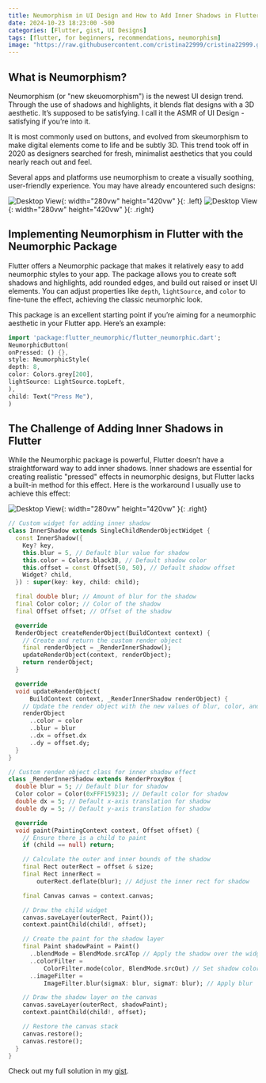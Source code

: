 ```yaml
---
title: Neumorphism in UI Design and How to Add Inner Shadows in Flutter
date: 2024-10-23 18:23:00 -500
categories: [Flutter, gist, UI Designs]
tags: [flutter, for beginners, recommendations, neumorphism]
image: "https://raw.githubusercontent.com/cristina22999/cristina22999.github.io/refs/heads/main/assets/img/neumorphic-ui-3.png"
---
```



## What is Neumorphism?
Neumorphism (or "new skeuomorphism") is the newest UI design trend. Through the use of shadows and highlights, it blends flat designs with a 3D aesthetic. It’s supposed to be satisfying. I call it the ASMR of UI Design - satisfying if you’re into it.

It is most commonly used on buttons, and evolved from skeumorphism to make digital elements come to life and be subtly 3D. This trend took off in 2020 as designers searched for fresh, minimalist aesthetics that you could nearly reach out and feel.

Several apps and platforms use neumorphism to create a visually soothing, user-friendly experience. You may have already encountered such designs:

![Desktop View](/assets/img/neumorphic-ui.png){: width="280vw" height="420vw" }{: .left}
![Desktop View](/assets/img/neumorphic-ui-2.png){: width="280vw" height="420vw" }{: .right}


## Implementing Neumorphism in Flutter with the Neumorphic Package

Flutter offers a Neumorphic package that makes it relatively easy to add neumorphic styles to your app. The package allows you to create soft shadows and highlights, add rounded edges, and build out raised or inset UI elements. You can adjust properties like `depth`, `lightSource`, and `color` to fine-tune the effect, achieving the classic neumorphic look.

This package is an excellent starting point if you’re aiming for a neumorphic aesthetic in your Flutter app. Here’s an example: 

```dart 
import 'package:flutter_neumorphic/flutter_neumorphic.dart'; 
NeumorphicButton( 
onPressed: () {}, 
style: NeumorphicStyle( 
depth: 8, 
color: Colors.grey[200], 
lightSource: LightSource.topLeft, 
), 
child: Text("Press Me"), 
)
```

## The Challenge of Adding Inner Shadows in Flutter

While the Neumorphic package is powerful, Flutter doesn’t have a straightforward way to add inner shadows. Inner shadows are essential for creating realistic "pressed" effects in neumorphic designs, but Flutter lacks a built-in method for this effect. Here is the workaround I usually use to achieve this effect:

![Desktop View](/assets/img/inner_shadow.png){: width="280vw" height="420vw" }{: .right}

```dart
// Custom widget for adding inner shadow
class InnerShadow extends SingleChildRenderObjectWidget {
  const InnerShadow({
    Key? key,
    this.blur = 5, // Default blur value for shadow
    this.color = Colors.black38, // Default shadow color
    this.offset = const Offset(50, 50), // Default shadow offset
    Widget? child,
  }) : super(key: key, child: child);

  final double blur; // Amount of blur for the shadow
  final Color color; // Color of the shadow
  final Offset offset; // Offset of the shadow

  @override
  RenderObject createRenderObject(BuildContext context) {
    // Create and return the custom render object
    final renderObject = _RenderInnerShadow();
    updateRenderObject(context, renderObject);
    return renderObject;
  }

  @override
  void updateRenderObject(
      BuildContext context, _RenderInnerShadow renderObject) {
    // Update the render object with the new values of blur, color, and offset
    renderObject
      ..color = color
      ..blur = blur
      ..dx = offset.dx
      ..dy = offset.dy;
  }
}

// Custom render object class for inner shadow effect
class _RenderInnerShadow extends RenderProxyBox {
  double blur = 5; // Default blur for shadow
  Color color = Color(0xFFF15923); // Default color for shadow
  double dx = 5; // Default x-axis translation for shadow
  double dy = 5; // Default y-axis translation for shadow

  @override
  void paint(PaintingContext context, Offset offset) {
    // Ensure there is a child to paint
    if (child == null) return;

    // Calculate the outer and inner bounds of the shadow
    final Rect outerRect = offset & size;
    final Rect innerRect =
        outerRect.deflate(blur); // Adjust the inner rect for shadow

    final Canvas canvas = context.canvas;

    // Draw the child widget
    canvas.saveLayer(outerRect, Paint());
    context.paintChild(child!, offset);

    // Create the paint for the shadow layer
    final Paint shadowPaint = Paint()
      ..blendMode = BlendMode.srcATop // Apply the shadow over the widget
      ..colorFilter =
          ColorFilter.mode(color, BlendMode.srcOut) // Set shadow color
      ..imageFilter =
          ImageFilter.blur(sigmaX: blur, sigmaY: blur); // Apply blur

    // Draw the shadow layer on the canvas
    canvas.saveLayer(outerRect, shadowPaint);
    context.paintChild(child!, offset);

    // Restore the canvas stack
    canvas.restore();
    canvas.restore();
  }
}
```

Check out my full solution in my [gist](https://gist.github.com/cristinaponcela/3053d28b0ba280e2b61da5e34b8e5203).
